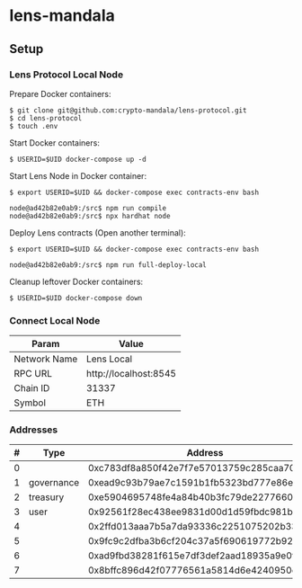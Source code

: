 # lens-mandala

## Setup

### Lens Protocol Local Node

Prepare Docker containers:
```
$ git clone git@github.com:crypto-mandala/lens-protocol.git
$ cd lens-protocol
$ touch .env
```

Start Docker containers:
```
$ USERID=$UID docker-compose up -d
```

Start Lens Node in Docker container:
```
$ export USERID=$UID && docker-compose exec contracts-env bash

node@ad42b82e0ab9:/src$ npm run compile
node@ad42b82e0ab9:/src$ npx hardhat node
```

Deploy Lens contracts (Open another terminal):
```
$ export USERID=$UID && docker-compose exec contracts-env bash

node@ad42b82e0ab9:/src$ npm run full-deploy-local
```

Cleanup leftover Docker containers:
```
$ USERID=$UID docker-compose down
```

### Connect Local Node

| Param | Value |
| ----- | ----- |
| Network Name | Lens Local |
| RPC URL      | http://localhost:8545 |
| Chain ID     | 31337 |
| Symbol       | ETH |

### Addresses

| #  | Type | Address | Private Key |
| -- | ---- | ------- | ----------- |
| 0  |            | 0xc783df8a850f42e7f7e57013759c285caa701eb6 | 0xc5e8f61d1ab959b397eecc0a37a6517b8e67a0e7cf1f4bce5591f3ed80199122 |
| 1  | governance | 0xead9c93b79ae7c1591b1fb5323bd777e86e150d4 | 0xd49743deccbccc5dc7baa8e69e5be03298da8688a15dd202e20f15d5e0e9a9fb |
| 2  | treasury   | 0xe5904695748fe4a84b40b3fc79de2277660bd1d3 | 0x23c601ae397441f3ef6f1075dcb0031ff17fb079837beadaf3c84d96c6f3e569 |
| 3  | user       | 0x92561f28ec438ee9831d00d1d59fbdc981b762b2 | 0xee9d129c1997549ee09c0757af5939b2483d80ad649a0eda68e8b0357ad11131 |
| 4  |            | 0x2ffd013aaa7b5a7da93336c2251075202b33fb2b | 0x87630b2d1de0fbd5044eb6891b3d9d98c34c8d310c852f98550ba774480e47cc |
| 5  |            | 0x9fc9c2dfba3b6cf204c37a5f690619772b926e39 | 0x275cc4a2bfd4f612625204a20a2280ab53a6da2d14860c47a9f5affe58ad86d4 |
| 6  |            | 0xad9fbd38281f615e7df3def2aad18935a9e0ffee | 0xaee25d55ce586148a853ca83fdfacaf7bc42d5762c6e7187e6f8e822d8e6a650 |
| 7  |            | 0x8bffc896d42f07776561a5814d6e4240950d6d3a | 0xa2e0097c961c67ec197b6865d7ecea6caffc68ebeb00e6050368c8f67fc9c588 |
